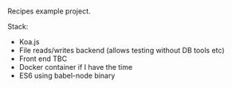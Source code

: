 # 

Recipes example project.

Stack:
  * Koa.js
  * File reads/writes backend (allows testing without DB tools etc)
  * Front end TBC
  * Docker container if I have the time
  * ES6 using babel-node binary 